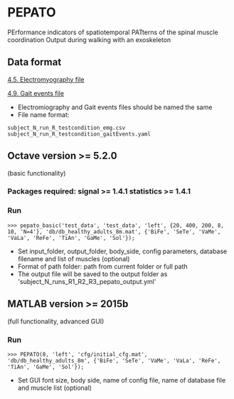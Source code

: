 # PEPATO
PErformance indicators of spatiotemporal PATterns of the spinal muscle coordination Output during walking with an exoskeleton


## Data format

[4.5. Electromyography file](https://github.com/aremazeilles/eurobench_documentation/blob/master/data_format.adoc#electromyography-file)

[4.9. Gait events file](https://github.com/aremazeilles/eurobench_documentation/blob/master/data_format.adoc#gait-events-file)

- Electromiography and Gait events files should be named the same
- File name format:
```
subject_N_run_R_testcondition_emg.csv
subject_N_run_R_testcondition_gaitEvents.yaml
```


## Octave version >= 5.2.0
(basic functionality)
### Packages required: signal >= 1.4.1 statistics >= 1.4.1
### Run
```
>>> pepato_basic('test_data', 'test_data', 'left', {20, 400, 200, 8, 10, 'N=4'}, 'db/db_healthy_adults_8m.mat', {'BiFe', 'SeTe', 'VaMe', 'VaLa', 'ReFe', 'TiAn', 'GaMe', 'Sol'});
``` 
- Set input_folder, output_folder, body_side, config parameters, database filename and list of muscles (optional)
- Format of path folder: path from current folder or full path
- The output file will be saved to the output folder as 'subject_N_runs_R1_R2_R3_pepato_output.yml'


## MATLAB version >= 2015b
(full functionality, advanced GUI)
### Run
```
>>> PEPATO(8, 'left', 'cfg/initial_cfg.mat', 'db/db_healthy_adults_8m', {'BiFe', 'SeTe', 'VaMe', 'VaLa', 'ReFe', 'TiAn', 'GaMe', 'Sol'});
``` 
- Set GUI font size, body side, name of config file, name of database file and muscle list (optional)